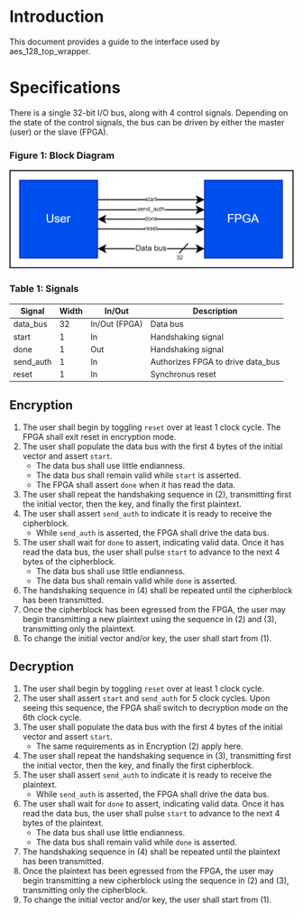 # Introduction
This document provides a guide to the interface used by aes_128_top_wrapper.

# Specifications

There is a single 32-bit I/O bus, along with 4 control signals. Depending on the state of the control signals, the bus can be driven by either the master (user) or the slave (FPGA).

### Figure 1: Block Diagram

<img src="figures/interface.drawio.png" alt="" width="750"/>

### Table 1: Signals

|  Signal   | Width | In/Out        |           Description             | 
|-----------|-------|---------------|-----------------------------------|
| data_bus  | 32    | In/Out (FPGA) | Data bus                          |
| start     | 1     | In            | Handshaking signal                |
| done      | 1     | Out           | Handshaking signal                |
| send_auth | 1     | In            | Authorizes FPGA to drive data_bus |
| reset     | 1     | In            | Synchronus reset                  |

## Encryption
1. The user shall begin by toggling `reset` over at least 1 clock cycle. The FPGA shall exit reset in encryption mode.
2. The user shall populate the data bus with the first 4 bytes of the initial vector and assert `start`. 
    - The data bus shall use little endianness. 
    - The data bus shall remain valid while `start` is asserted. 
    - The FPGA shall assert `done` when it has read the data.
3. The user shall repeat the handshaking sequence in (2), transmitting first the initial vector, then the key, and finally the first plaintext.
4. The user shall assert `send_auth` to indicate it is ready to receive the cipherblock. 
    - While `send_auth` is asserted, the FPGA shall drive the data bus. 
5. The user shall wait for `done` to assert, indicating valid data. Once it has read the data bus, the user shall pulse `start` to advance to the next 4 bytes of the cipherblock.
    - The data bus shall use little endianness.
    - The data bus shall remain valid while `done` is asserted.
6. The handshaking sequence in (4) shall be repeated until the cipherblock has been transmitted.
7. Once the cipherblock has been egressed from the FPGA, the user may begin transmitting a new plaintext using the sequence in (2) and (3), transmitting only the plaintext.
8. To change the initial vector and/or key, the user shall start from (1).

## Decryption
1. The user shall begin by toggling `reset` over at least 1 clock cycle.
2. The user shall assert `start` and `send_auth` for 5 clock cycles. Upon seeing this sequence, the FPGA shall switch to decryption mode on the 6th clock cycle.
3. The user shall populate the data bus with the first 4 bytes of the initial vector and assert `start`. 
    - The same requirements as in Encryption (2) apply here.
4. The user shall repeat the handshaking sequence in (3), transmitting first the initial vector, then the key, and finally the first cipherblock.
5. The user shall assert `send_auth` to indicate it is ready to receive the plaintext. 
    - While `send_auth` is asserted, the FPGA shall drive the data bus. 
6. The user shall wait for `done` to assert, indicating valid data. Once it has read the data bus, the user shall pulse `start` to advance to the next 4 bytes of the plaintext.
    - The data bus shall use little endianness.
    - The data bus shall remain valid while `done` is asserted.
7. The handshaking sequence in (4) shall be repeated until the plaintext has been transmitted.
8. Once the plaintext has been egressed from the FPGA, the user may begin transmitting a new cipherblock using the sequence in (2) and (3), transmitting only the cipherblock.
8. To change the initial vector and/or key, the user shall start from (1).
